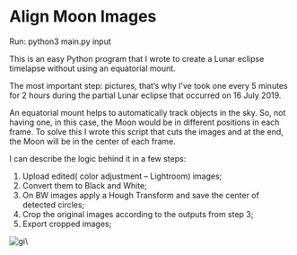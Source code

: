 # Align Moon Images

Run: python3 main.py input

This is an easy Python program that I wrote to create a Lunar eclipse timelapse without using an equatorial mount.

The most important step: pictures, that’s why I’ve took one every 5 minutes for 2 hours during the partial Lunar eclipse that occurred on 16 July 2019.

An equatorial mount helps to automatically track objects in the sky. So, not having one, in this case, the Moon would be in different positions in each frame. To solve this I wrote this script that cuts the images and at the end, the Moon will be in the center of each frame.


I can describe the logic behind it in a few steps:

1. Upload edited( color adjustment – Lightroom) images;
2. Convert them to Black and White;
3. On BW images apply a Hough Transform and save the center of detected circles;
4. Crop the original images according to the outputs from step 3;
5. Export cropped images;


![gi](https://github.com/CrRaul/centerCropRoundObj/blob/master/output_MiOQEV.gif)\
